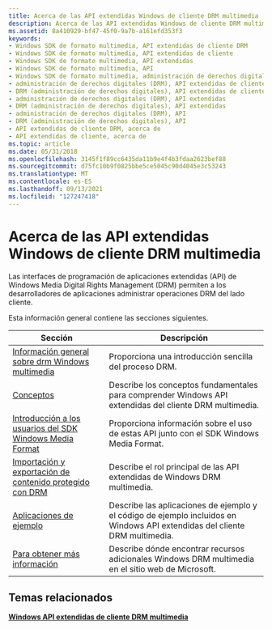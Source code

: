 ```yaml
---
title: Acerca de las API extendidas Windows de cliente DRM multimedia
description: Acerca de las API extendidas Windows de cliente DRM multimedia
ms.assetid: 8a410929-bf47-45f0-9a7b-a161efd353f3
keywords:
- Windows SDK de formato multimedia, API extendidas de cliente DRM
- Windows SDK de formato multimedia, API extendidas de cliente
- Windows SDK de formato multimedia, API extendidas
- Windows SDK de formato multimedia, API
- Windows SDK de formato multimedia, administración de derechos digitales (DRM)
- administración de derechos digitales (DRM), API extendidas de cliente
- DRM (administración de derechos digitales), API extendidas de cliente
- administración de derechos digitales (DRM), API extendidas
- DRM (administración de derechos digitales), API extendidas
- administración de derechos digitales (DRM), API
- DRM (administración de derechos digitales), API
- API extendidas de cliente DRM, acerca de
- API extendidas de cliente, acerca de
ms.topic: article
ms.date: 05/31/2018
ms.openlocfilehash: 3145f1f89cc6435da11b9e4f4b3fdaa2623bef88
ms.sourcegitcommit: d75fc10b9f0825bbe5ce5045c90d4045e3c53243
ms.translationtype: MT
ms.contentlocale: es-ES
ms.lasthandoff: 09/13/2021
ms.locfileid: "127247418"
---
```

# <a name="about-the-windows-media-drm-client-extended-apis"></a>Acerca de las API extendidas Windows de cliente DRM multimedia

Las interfaces de programación de aplicaciones extendidas (API) de Windows Media Digital Rights Management (DRM) permiten a los desarrolladores de aplicaciones administrar operaciones DRM del lado cliente.

Esta información general contiene las secciones siguientes.



| Sección                                                                                                              | Descripción                                                                                                |
|----------------------------------------------------------------------------------------------------------------------|------------------------------------------------------------------------------------------------------------|
| [Información general sobre drm Windows multimedia](overview-of-windows-media-drm.md)                                                   | Proporciona una introducción sencilla del proceso DRM.                                                             |
| [Conceptos](drmconcepts.md)                                                                                          | Describe los conceptos fundamentales para comprender Windows API extendidas del cliente DRM multimedia.                    |
| [Introducción a los usuarios del SDK Windows Media Format](introduction-for-users-of-the-windows-media-format-sdk.md) | Proporciona información sobre el uso de estas API junto con el SDK Windows Media Format.              |
| [Importación y exportación de contenido protegido con DRM](importing-and-exporting-drm-protected-content.md)                   | Describe el rol principal de las API extendidas de Windows DRM multimedia.                                  |
| [Aplicaciones de ejemplo](drm-sample-applications.md)                                                                   | Describe las aplicaciones de ejemplo y el código de ejemplo incluidos en Windows API extendidas del cliente DRM multimedia. |
| [Para obtener más información](drm-for-more-information.md)                                                                 | Describe dónde encontrar recursos adicionales Windows DRM multimedia en el sitio web de Microsoft.                  |



 

## <a name="related-topics"></a>Temas relacionados

<dl> <dt>

[**Windows API extendidas de cliente DRM multimedia**](windows-media-drm-client-extended-apis.md)
</dt> </dl>

 

 




